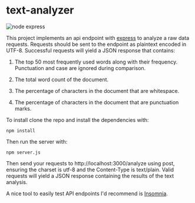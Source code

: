 # text-analyzer

![node express](https://img.shields.io/node/v/express)

This project implements an api endpoint with [express](http://expressjs.com/) to analyze a raw data requests.  Requests should be sent to the endpoint as plaintext encoded in UTF-8.  Successful requests will yield a JSON response that contains:

1. The top 50 most frequently used words along with their frequency.  Punctuation and case are ignored during comparison.

2. The total word count of the document.

3. The percentage of characters in the document that are whitespace.

4. The percentage of characters in the document that are punctuation marks.

To install clone the repo and install the dependencies with:

```
npm install
```

Then run the server with:
```
npm server.js
```

Then send your requests to http://localhost:3000/analyze using post, ensuring the charset is utf-8 and the Content-Type is text/plain.  Valid requests will yield a JSON response containing the results of the text analysis.

A nice tool to easily test API endpoints I'd recommend is [Insomnia](https://insomnia.rest/).